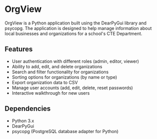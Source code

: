 # OrgView

OrgView is a Python application built using the DearPyGui library and psycopg. The application is designed to help manage information about local businesses and organizations for a school's CTE Department.

## Features

- User authentication with different roles (admin, editor, viewer)
- Ability to add, edit, and delete organizations
- Search and filter functionality for organizations
- Sorting options for organizations (by name or type)
- Export organization data to CSV
- Manage user accounts (add, edit, delete, reset passwords)
- Interactive walkthrough for new users

## Dependencies

- Python 3.x
- DearPyGui
- psycopg (PostgreSQL database adapter for Python)
